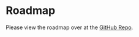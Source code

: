 # Roadmap

Please view the roadmap over at the [GitHub Repo](https://github.com/maiot-io/zenml/blob/main/ROADMAP.md).

